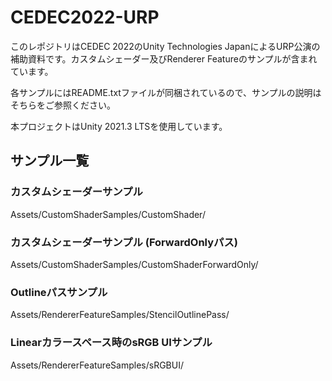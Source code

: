# CEDEC2022-URP
このレポジトリはCEDEC 2022のUnity Technologies JapanによるURP公演の補助資料です。カスタムシェーダー及びRenderer Featureのサンプルが含まれています。

各サンプルにはREADME.txtファイルが同梱されているので、サンプルの説明はそちらをご参照ください。

本プロジェクトはUnity 2021.3 LTSを使用しています。

## サンプル一覧

### カスタムシェーダーサンプル
Assets/CustomShaderSamples/CustomShader/

### カスタムシェーダーサンプル (ForwardOnlyパス)
Assets/CustomShaderSamples/CustomShaderForwardOnly/

### Outlineパスサンプル
Assets/RendererFeatureSamples/StencilOutlinePass/

### Linearカラースペース時のsRGB UIサンプル
Assets/RendererFeatureSamples/sRGBUI/
